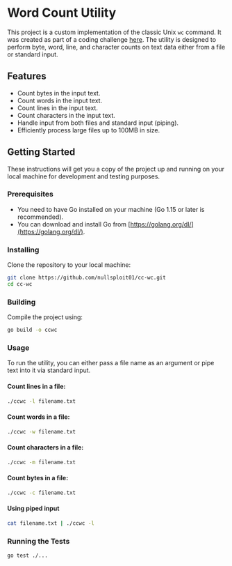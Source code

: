 # Word Count Utility

This project is a custom implementation of the classic Unix `wc` command. It was created as part of a coding challenge [here](https://codingchallenges.fyi/challenges/challenge-wc). The utility is designed to perform byte, word, line, and character counts on text data either from a file or standard input.

## Features

- Count bytes in the input text.
- Count words in the input text.
- Count lines in the input text.
- Count characters in the input text.
- Handle input from both files and standard input (piping).
- Efficiently process large files up to 100MB in size.

## Getting Started

These instructions will get you a copy of the project up and running on your local machine for development and testing purposes.

### Prerequisites

- You need to have Go installed on your machine (Go 1.15 or later is recommended).
- You can download and install Go from [https://golang.org/dl/](https://golang.org/dl/).

### Installing

Clone the repository to your local machine:

```bash
git clone https://github.com/nullsploit01/cc-wc.git
cd cc-wc
```

### Building

Compile the project using:

```bash
go build -o ccwc
```

### Usage

To run the utility, you can either pass a file name as an argument or pipe text into it via standard input.

#### Count lines in a file:

```bash
./ccwc -l filename.txt
```

#### Count words in a file:

```bash
./ccwc -w filename.txt
```

#### Count characters in a file:

```bash
./ccwc -m filename.txt
```

#### Count bytes in a file:

```bash
./ccwc -c filename.txt
```

#### Using piped input

```bash
cat filename.txt | ./ccwc -l
```

### Running the Tests

```bash
go test ./...
```
